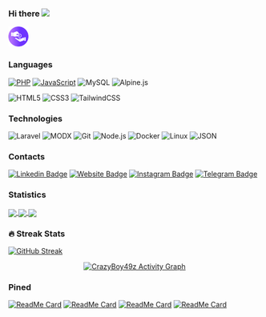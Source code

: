 ### Hi there  <img src="https://media.giphy.com/media/hvRJCLFzcasrR4ia7z/giphy.gif" width="28"> 
<a href="https://secure.wayforpay.com/donate/crazyboy49zGithub" target="_blank"><img src="https://raw.githubusercontent.com/CrazyBoy49z/CrazyBoy49z/master/donation.svg" height="40" wight="40"></a>

### Languages
[![PHP](https://img.shields.io/badge/-PHP-000?&logo=PHP)](https://github.com/CrazyBoy49z?tab=repositories&q=&type=&language=PHP)
[![JavaScript](https://img.shields.io/badge/-JavaScript-000?&logo=JavaScript&logoColor=ddc508)](https://github.com/CrazyBoy49z?tab=repositories&q=&type=&language=javascript)
![MySQL](https://img.shields.io/badge/-MySQL-000?&logo=MySQL)
![Alpine.js](https://img.shields.io/badge/-Alpine.js-000?&logo=Alpine.js)

![HTML5](https://img.shields.io/badge/-HTML5-000?&logo=HTML5)
![CSS3](https://img.shields.io/badge/-CSS3-000?&logo=CSS3&logoColor=4479A1)
![TailwindCSS](https://img.shields.io/badge/-TailwindCSS-000?&logo=TailwindCSS)

### Technologies

![Laravel](https://img.shields.io/badge/-Laravel-000?&logo=Laravel)
![MODX](https://img.shields.io/badge/-MODX-000?&logo=MODX)
![Git](https://img.shields.io/badge/-Git-000?&logo=git)
![Node.js](https://img.shields.io/badge/-Node.js-000?&logo=node.js)
![Docker](https://img.shields.io/badge/-Docker-000?&logo=Docker)
![Linux](https://img.shields.io/badge/-Linux-000?&logo=Linux&logoColor=FCC624)
![JSON](https://img.shields.io/badge/-JSON-000?&logo=JSON)


### Contacts

[![Linkedin Badge](https://img.shields.io/badge/-LinkedIn-0e76a8?style=flat-square&logo=Linkedin&logoColor=white)](https://linkedin.com/in/crazyboy49z)
[![Website Badge](https://img.shields.io/badge/Website-3b5998?style=flat-square&logo=google-chrome&logoColor=white)](https://finiv.in.ua)
[![Instagram Badge](https://img.shields.io/badge/-Instagram-e4405f?style=flat-square&logo=Instagram&logoColor=white)](https://instagram.com/crazyboy49z/)
[![Telegram Badge](https://img.shields.io/badge/-Telegram-0088cc?style=flat-square&logo=Telegram&logoColor=white)](https://t.me/crazyboy49z)



### Statistics

<a href="https://github.com/CrazyBoy49z?tab=repositories">
  <img align="center" src="https://github-readme-stats.vercel.app/api?username=CrazyBoy49z&show_icons=true&theme=radical&count_private=true" width="400"/>
</a>
<a href="https://github.com/CrazyBoy49z?tab=repositories">
  <img align="center" src="https://github-readme-stats.vercel.app/api/top-langs/?username=CrazyBoy49z&langs_count=10i&theme=radical&layout=compact&count_private=true" height="157"/>
</a>

<a href="https://github.com/CrazyBoy49z?tab=repositories">
  <img align="center" src="https://github-readme-stats.vercel.app/api/wakatime?username=CrazyBoy49z&theme=radical&layout=compact"/>
</a>


### 🔥 Streak Stats
[![GitHub Streak](http://github-readme-streak-stats.herokuapp.com?user=CrazyBoy49z&theme=radical&hide_border=true&date_format=j%20M%5B%20Y%5D)](https://git.io/streak-stats)

<p align="center">
<a href="https://github.com/CrazyBoy49z?tab=repositories">
<img alt="CrazyBoy49z Activity Graph" src="https://activity-graph.herokuapp.com/graph?username=CrazyBoy49z&bg_color=1F222E&color=F8D866&line=F85D7F&point=FFFFFF&hide_border=true" />
</a>
</p>

### Pined

[![ReadMe Card](https://github-readme-stats.vercel.app/api/pin/?username=CrazyBoy49z&repo=iconTV&theme=radical)](https://github.com/CrazyBoy49z/iconTV)
[![ReadMe Card](https://github-readme-stats.vercel.app/api/pin/?username=CrazyBoy49z&repo=iconTV&theme=radical)](https://github.com/CrazyBoy49z/iconTV)
[![ReadMe Card](https://github-readme-stats.vercel.app/api/pin/?username=CrazyBoy49z&repo=PhpStorm-Live-Templates-Laravel&theme=radical)](https://github.com/CrazyBoy49z/PhpStorm-Live-Templates-Laravel)
[![ReadMe Card](https://github-readme-stats.vercel.app/api/pin/?username=CrazyBoy49z&repo=PhpStorm-Live-Templates-MODX&theme=radical)](https://github.com/CrazyBoy49z/PhpStorm-Live-Templates-MODX)
<!--
**CrazyBoy49z/CrazyBoy49z** is a ✨ _special_ ✨ repository because its `README.md` (this file) appears on your GitHub profile.

Here are some ideas to get you started:

- 🔭 I’m currently working on ...
- 🌱 I’m currently learning ...
- 👯 I’m looking to collaborate on ...
- 🤔 I’m looking for help with ...
- 💬 Ask me about ...
- 📫 How to reach me: ...
- 😄 Pronouns: ...
- ⚡ Fun fact: ...
-->
